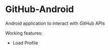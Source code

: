 # GitHub-Android

Android application to interact with GitHub APIs

Working features:
- Load Profile
